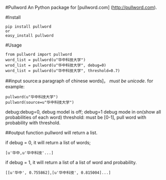#Pullword
An Python package for [pullword.com] (http://pullword.com). 

#Install
``` 
pip install pullword 
or 
easy_install pullword 
```

#Usage
```
from pullword import pullword 
word_list = pullword(u"华中科技大学")
wrod_list = pullword(u"华中科技大学", debug=0)
word_list = pullword(u"华中科技大学", threshold=0.7)
```
##input
source:a paragraph of chinese words]， *must be unicode*. for example:
```
pullword(u"华中科技大学")
pullword(source=u"华中科技大学")
```
debug:debug=0, debug model is off; debug=1 debug mode in on(show all probabilities of each word)
threshold: must be [0-1],  pull word with probability with threshold.

##output
function pullword will return a list.

if debug = 0, it will return a list of words;
```
[u'华中,u'华中科技'...]
```
if debug = 1, it will return a list of a list of word and probability.
```
[[u'华中', 0.755862],[u'华中科技', 0.815004]...]
```


